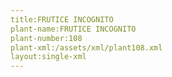 ```yaml
---
title:FRUTICE INCOGNITO
plant-name:FRUTICE INCOGNITO
plant-number:108
plant-xml:/assets/xml/plant108.xml
layout:single-xml
---
```

